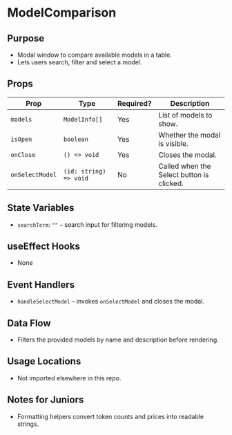 # ModelComparison

## Purpose
- Modal window to compare available models in a table.
- Lets users search, filter and select a model.

## Props
| Prop | Type | Required? | Description |
| ---- | ---- | --------- | ----------- |
| `models` | `ModelInfo[]` | Yes | List of models to show. |
| `isOpen` | `boolean` | Yes | Whether the modal is visible. |
| `onClose` | `() => void` | Yes | Closes the modal. |
| `onSelectModel` | `(id: string) => void` | No | Called when the Select button is clicked. |

## State Variables
- `searchTerm`: `""` – search input for filtering models.

## useEffect Hooks
- None

## Event Handlers
- `handleSelectModel` – invokes `onSelectModel` and closes the modal.

## Data Flow
- Filters the provided models by name and description before rendering.

## Usage Locations
- Not imported elsewhere in this repo.

## Notes for Juniors
- Formatting helpers convert token counts and prices into readable strings.
